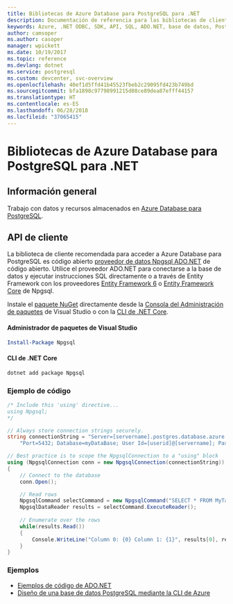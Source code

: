 ```yaml
---
title: Bibliotecas de Azure Database para PostgreSQL para .NET
description: Documentación de referencia para las bibliotecas de cliente de .NET para Azure Database para PostgreSQL
keywords: Azure, .NET ODBC, SDK, API, SQL, ADO.NET, base de datos, PostGres, PostgreSQL
author: camsoper
ms.author: casoper
manager: wpickett
ms.date: 10/19/2017
ms.topic: reference
ms.devlang: dotnet
ms.service: postgresql
ms.custom: devcenter, svc-overview
ms.openlocfilehash: 40ef1d5ffd41b45523fbeb2c29095fd423b749bd
ms.sourcegitcommit: bfa1898c97798991215d08ce89dea87efff44157
ms.translationtype: HT
ms.contentlocale: es-ES
ms.lasthandoff: 06/28/2018
ms.locfileid: "37065415"
---
```

# <a name="azure-database-for-postgresql-libraries-for-net"></a>Bibliotecas de Azure Database para PostgreSQL para .NET

## <a name="overview"></a>Información general

Trabajo con datos y recursos almacenados en [Azure Database para PostgreSQL](https://docs.microsoft.com/azure/postgresql/).

## <a name="client-api"></a>API de cliente

La biblioteca de cliente recomendada para acceder a Azure Database para PostgreSQL es código abierto [proveedor de datos Npgsql ADO.NET](http://www.npgsql.org/) de código abierto. Utilice el proveedor ADO.NET para conectarse a la base de datos y ejecutar instrucciones SQL directamente o a través de Entity Framework con los proveedores [Entity Framework 6](http://www.npgsql.org/ef6/index.html) o [Entity Framework Core](http://www.npgsql.org/efcore/index.html) de Npgsql.

Instale el [paquete NuGet](https://www.nuget.org/packages/Npgsql) directamente desde la [Consola del Administración de paquetes][PackageManager] de Visual Studio o con la [CLI de .NET Core][DotNetCLI].

#### <a name="visual-studio-package-manager"></a>Administrador de paquetes de Visual Studio

```powershell
Install-Package Npgsql
```

#### <a name="net-core-cli"></a>CLI de .NET Core

```bash
dotnet add package Npgsql
```

### <a name="code-example"></a>Ejemplo de código

```csharp
/* Include this 'using' directive...
using Npgsql;
*/

// Always store connection strings securely. 
string connectionString = "Server=[servername].postgres.database.azure.com; " +
    "Port=5432; Database=myDataBase; User Id=[userid]@[servername]; Password=password;";

// Best practice is to scope the NpgsqlConnection to a "using" block
using (NpgsqlConnection conn = new NpgsqlConnection(connectionString))
{
    // Connect to the database
    conn.Open();

    // Read rows
    NpgsqlCommand selectCommand = new NpgsqlCommand("SELECT * FROM MyTable", conn);
    NpgsqlDataReader results = selectCommand.ExecuteReader();
    
    // Enumerate over the rows
    while(results.Read())
    {
        Console.WriteLine("Column 0: {0} Column 1: {1}", results[0], results[1]);
    }
}
```

### <a name="samples"></a>Ejemplos

- [Ejemplos de código de ADO.NET](/dotnet/framework/data/adonet/ado-net-code-examples)
- [Diseño de una base de datos PostgreSQL mediante la CLI de Azure](https://docs.microsoft.com/azure/postgresql/tutorial-design-database-using-azure-cli)


[PackageManager]: https://docs.microsoft.com/nuget/tools/package-manager-console
[DotNetCLI]: https://docs.microsoft.com/dotnet/core/tools/dotnet-add-package
